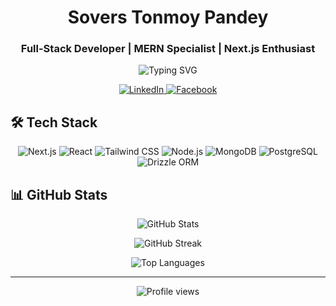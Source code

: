 <h1 align="center">Sovers Tonmoy Pandey</h1>
<h3 align="center">Full-Stack Developer | MERN Specialist | Next.js Enthusiast</h3>

<p align="center">
  <img src="https://readme-typing-svg.herokuapp.com?font=Fira+Code&pause=1000&color=2E97F7&center=true&vCenter=true&width=435&lines=Building+modern+web+applications;Crafting+elegant+user+interfaces;Optimizing+backend+performance;Always+learning%2C+always+growing" alt="Typing SVG" />
</p>

<p align="center">
  <a href="https://linkedin.com/in/sovers-pandey" target="_blank">
    <img src="https://img.shields.io/badge/LinkedIn-0077B5?style=for-the-badge&logo=linkedin&logoColor=white" alt="LinkedIn" />
  </a>
  <a href="https://fb.com/sovers.t.pandey" target="_blank">
    <img src="https://img.shields.io/badge/Facebook-1877F2?style=for-the-badge&logo=facebook&logoColor=white" alt="Facebook" />
  </a>
</p>

## 🛠️ Tech Stack

<p align="center">
  <img src="https://img.shields.io/badge/Next.js-000000?style=for-the-badge&logo=nextdotjs&logoColor=white" alt="Next.js" />
  <img src="https://img.shields.io/badge/React-20232A?style=for-the-badge&logo=react&logoColor=61DAFB" alt="React" />
  <img src="https://img.shields.io/badge/Tailwind_CSS-38B2AC?style=for-the-badge&logo=tailwind-css&logoColor=white" alt="Tailwind CSS" />
  <img src="https://img.shields.io/badge/Node.js-43853D?style=for-the-badge&logo=node.js&logoColor=white" alt="Node.js" />
  <img src="https://img.shields.io/badge/MongoDB-4EA94B?style=for-the-badge&logo=mongodb&logoColor=white" alt="MongoDB" />
  <img src="https://img.shields.io/badge/PostgreSQL-316192?style=for-the-badge&logo=postgresql&logoColor=white" alt="PostgreSQL" />
  <img src="https://img.shields.io/badge/Drizzle_ORM-000000?style=for-the-badge" alt="Drizzle ORM" />
</p>

## 📊 GitHub Stats

<p align="center">
  <img src="https://github-readme-stats.vercel.app/api?username=s0vers&show_icons=true&theme=react" alt="GitHub Stats" />
</p>

<p align="center">
  <img src="https://github-readme-streak-stats.herokuapp.com/?user=s0vers&theme=react" alt="GitHub Streak" />
</p>

<p align="center">
  <img src="https://github-readme-stats.vercel.app/api/top-langs/?username=s0vers&layout=compact&theme=react" alt="Top Languages" />
</p>

---

<p align="center">
  <img src="https://komarev.com/ghpvc/?username=s0vers&color=blueviolet&style=flat-square" alt="Profile views" />
</p>

